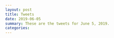 ```yaml
---
layout: post
title: Tweets
date: 2019-06-05
summary: These are the tweets for June 5, 2019.
categories:
---
```


